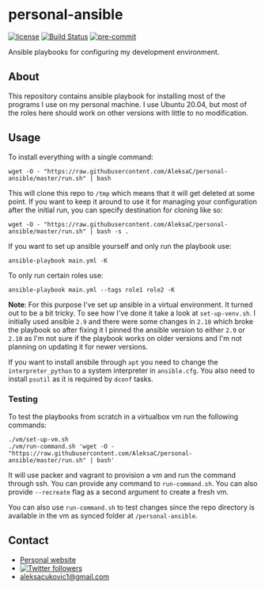 # personal-ansible
[![license](https://img.shields.io/badge/License-MIT-green.svg)](LICENSE)
[![Build Status](https://travis-ci.org/AleksaC/personal-ansible.svg?branch=master)](https://travis-ci.org/AleksaC/personal-ansible)
[![pre-commit](https://img.shields.io/badge/pre--commit-enabled-brightgreen?logo=pre-commit&logoColor=white)](https://github.com/AleksaC/rsa/blob/master/.pre-commit-config.yaml)

Ansible playbooks for configuring my development environment.

## About

This repository contains ansible playbook for installing most of the programs I
use on my personal machine. I use Ubuntu 20.04, but most of the roles here should
work on other versions with little to no modification.

## Usage
To install everything with a single command:

```shell script
wget -O - "https://raw.githubusercontent.com/AleksaC/personal-ansible/master/run.sh" | bash
```

This will clone this repo to `/tmp` which means that it will get deleted at some
point. If you want to keep it around to use it for managing your configuration
after the initial run, you can specify destination for cloning like so:

```shell script
wget -O - "https://raw.githubusercontent.com/AleksaC/personal-ansible/master/run.sh" | bash -s .
```

If you want to set up ansible yourself and only run the playbook use:

```shell script
ansible-playbook main.yml -K
```

To only run certain roles use:

```shell script
ansible-playbook main.yml --tags role1 role2 -K
```

**Note**: For this purpose I've set up ansible in a virtual environment. It
turned out to be a bit tricky. To see how I've done it take a look at `set-up-venv.sh`.
I initially used ansible `2.9` and there were some changes in `2.10` which broke the
playbook so after fixing it I pinned the ansible version to either `2.9` or `2.10`
as I'm not sure if the playbook works on older versions and I'm not planning on
updating it for newer versions.

If you want to install ansbile through `apt` you need to change the
`interpreter_python` to a system interpreter in `ansible.cfg`. You also need to
install `psutil` as it is required by `dconf` tasks.

### Testing
To test the playbooks from scratch in a virtualbox vm run the following commands:
```shell script
./vm/set-up-vm.sh
./vm/run-command.sh 'wget -O - "https://raw.githubusercontent.com/AleksaC/personal-ansible/master/run.sh" | bash'
```
It will use packer and vagrant to provision a vm and run the command through ssh.
You can provide any command to `run-command.sh`. You can also provide `--recreate`
flag as a second argument to create a fresh vm.

You can also use `run-command.sh` to test changes since the repo directory is
available in the vm as synced folder at `/personal-ansible`.

## Contact
- [Personal website](https://aleksac.me)
- <a target="_blank" href="http://twitter.com/aleksa_c_"><img alt='Twitter followers' src="https://img.shields.io/twitter/follow/aleksa_c_.svg?style=social"></a>
- aleksacukovic1@gmail.com
